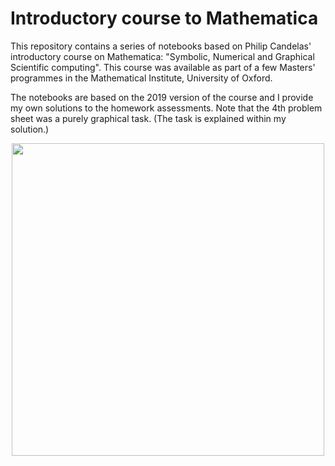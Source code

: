 # Introductory course to Mathematica

This repository contains a series of notebooks based on Philip Candelas' introductory course on Mathematica: "Symbolic, Numerical and Graphical Scientific computing". This course was available as part of a few Masters' programmes in the Mathematical Institute, University of Oxford.

The notebooks are based on the 2019 version of the course and I provide my own solutions to the homework assessments. Note that the 4th problem sheet was a purely graphical task. (The task is explained within my solution.)


<p align="center">
  <img src="https://github.com/magurh/Mathematica_Intro_Course/assets/122356566/9181bc23-2ac2-4ca9-af57-ea272841cc89" width="500")
>
</p>
